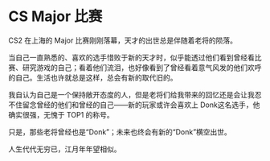 # CS Major 比赛

CS2 在上海的 Major 比赛刚刚落幕，天才的出世总是伴随着老将的陨落。

当自己一直熟悉的、喜欢的选手惜败于新的天才时，似乎能透过他们看到曾经看比赛、研究游戏的自己；看着他们流泪，也好像看到了曾经看着意气风发的他们欢呼的自己。生活也许就总是这样，总会有新的取代旧的。

我自认为自己是一个保持敞开态度的人，但是老将们给我带来的回忆还是会让我忍不住留念曾经的他们和曾经的自己——新的玩家或许会喜欢上 Donk这名选手，他确实很强，无愧于 TOP1 的称号。

只是，那些老将曾经也是“Donk”；未来也终会有新的“Donk”横空出世。

人生代代无穷已，江月年年望相似。